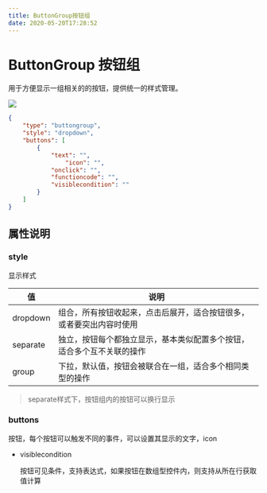 ```yaml
---
title: ButtonGroup按钮组
date: 2020-05-20T17:28:52
---
```


# ButtonGroup 按钮组

用于方便显示一组相关的的按钮，提供统一的样式管理。

![](http://apaas.wxchina.com:8881/wp-content/uploads/buttongroup.png)

```json
{
    "type": "buttongroup",
    "style": "dropdown",
    "buttons": [
        {
            "text": "",
                "icon": "",
            "onclick": "",
            "functioncode": "",
            "visiblecondition": ""
        }
    ]
}
```

## 属性说明

### style

显示样式

|值|说明|
|---|---|
|dropdown|组合，所有按钮收起来，点击后展开，适合按钮很多，或者要突出内容时使用|
|separate|独立，按钮每个都独立显示，基本类似配置多个按钮，适合多个互不关联的操作|
|group|下拉，默认值，按钮会被联合在一组，适合多个相同类型的操作|

> separate样式下，按钮组内的按钮可以换行显示

### buttons

按钮，每个按钮可以触发不同的事件，可以设置其显示的文字，icon

* visiblecondition

  按钮可见条件，支持表达式，如果按钮在数组型控件内，则支持从所在行获取值计算